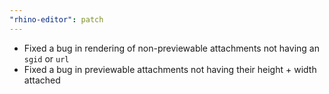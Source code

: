 ```yaml
---
"rhino-editor": patch
---
```


- Fixed a bug in rendering of non-previewable attachments not having an `sgid` or `url`
- Fixed a bug in previewable attachments not having their height + width attached
